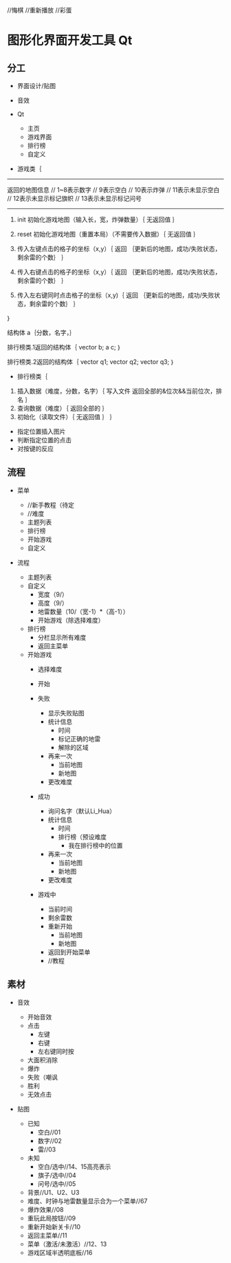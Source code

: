 
//悔棋
//重新播放
//彩蛋


# 图形化界面开发工具 Qt


## 分工
 - 界面设计/贴图
 - 音效



 - Qt
   - 主页
   - 游戏界面
   - 排行榜
   - 自定义
 

- 游戏类｛
******
返回的地图信息
    // 1~8表示数字
    // 9表示空白
    // 10表示炸弹
    // 11表示未显示空白
    // 12表示未显示标记旗帜
    // 13表示未显示标记问号
****

 1. init 初始化游戏地图（输入长，宽，炸弹数量）｛
无返回值
｝

 2. reset 初始化游戏地图（重置本局）（不需要传入数据）｛
无返回值
｝

 3. 传入左键点击的格子的坐标（x,y）｛
返回 ｛更新后的地图，成功/失败状态，剩余雷的个数｝
｝

 4. 传入右键点击的格子的坐标（x,y）｛
返回 ｛更新后的地图，成功/失败状态，剩余雷的个数｝
｝

 5. 传入左右键同时点击格子的坐标（x,y)｛
返回 ｛更新后的地图，成功/失败状态，剩余雷的个数｝
｝

｝


结构体 a｛分数，名字，｝

排行榜类.1返回的结构体｛
	vector<a> b;
	a c;
｝

排行榜类.2返回的结构体｛
	vector<a> q1;
	vector<a> q2;
    vector<a> q3;
｝

- 排行榜类｛
 1. 插入数据（难度，分数，名字）｛
    写入文件
	返回全部的&位次&&当前位次，排名
｝
 2. 查询数据（难度）｛
	返回全部的
｝
 3. 初始化（读取文件）｛
    无返回值
｝
｝



 - 指定位置插入图片
 - 判断指定位置的点击
 - 对按键的反应


## 流程
- 菜单
   - //新手教程（待定
   - //难度
   - 主题列表
   - 排行榜
   - 开始游戏
   - 自定义

- 流程
   - 主题列表
   - 自定义
      - 宽度（9/）
      - 高度（9/）
      - 地雷数量（10/（宽-1）*（高-1））
      - 开始游戏（除选择难度）
   - 排行榜
      - 分栏显示所有难度
      - 返回主菜单
   - 开始游戏
      - 选择难度
      - 开始
      - 失败
         - 显示失败贴图
         - 统计信息
            - 时间
            - 标记正确的地雷
            - 解除的区域
         - 再来一次
            - 当前地图
            - 新地图	
         - 更改难度
         
      - 成功
         - 询问名字（默认Li_Hua）
         - 统计信息
            - 时间
            - 排行榜（预设难度
               - 我在排行榜中的位置
         - 再来一次
            - 当前地图
            - 新地图
         - 更改难度
       - 游戏中
         - 当前时间
         - 剩余雷数
         - 重新开始
            - 当前地图
            - 新地图
         - 返回到开始菜单
         - //教程
         
## 素材


- 音效
   - 开始音效
   - 点击
      - 左键
      - 右键
	  - 左右键同时按
   - 大面积消除
   - 爆炸
   - 失败（嘲讽
   - 胜利
   - 无效点击

- 贴图
   - 已知
     - 空白//01
     - 数字//02
     - 雷//03
   - 未知
     - 空白/选中//14、15高亮表示
     - 旗子/选中//04
     - 问号/选中//05
   - 背景//U1、U2、U3
   - 难度、时钟与地雷数量显示合为一个菜单//67
   - 爆炸效果//08
   - 重玩此局按钮//09
   - 重新开始新关卡//10
   - 返回主菜单//11
   - 菜单（激活/未激活）//12、13
   - 游戏区域半透明底板//16
